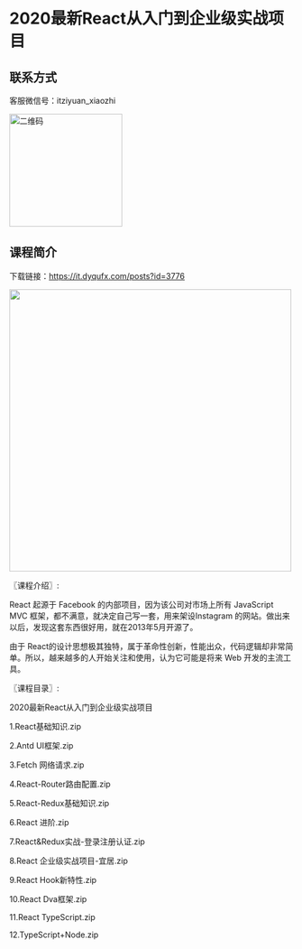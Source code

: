# 2020最新React从入门到企业级实战项目

## 联系方式

客服微信号：itziyuan_xiaozhi

<img src="https://ziyuanyun.oss-cn-guangzhou.aliyuncs.com/common/20240614073449/666b82192834a.jpg" width="200" height="200" alt="二维码">

## 课程简介

下载链接：https://it.dyqufx.com/posts?id=3776

<img src="https://ziyuanyun.oss-cn-guangzhou.aliyuncs.com/yun/20240515185329/66449429f2ef8.jpg" width="500" alt="">

  〖课程介绍〗:

 React 起源于 Facebook 的内部项目，因为该公司对市场上所有 JavaScript MVC 框架，都不满意，就决定自己写一套，用来架设Instagram 的网站。做出来以后，发现这套东西很好用，就在2013年5月开源了。

 由于 React的设计思想极其独特，属于革命性创新，性能出众，代码逻辑却非常简单。所以，越来越多的人开始关注和使用，认为它可能是将来 Web 开发的主流工具。

 〖课程目录〗:

 2020最新React从入门到企业级实战项目



 1.React基础知识.zip

 2.Antd UI框架.zip

 3.Fetch 网络请求.zip

 4.React-Router路由配置.zip

 5.React-Redux基础知识.zip

 6.React 进阶.zip

 7.React&amp;Redux实战-登录注册认证.zip

 8.React 企业级实战项目-宜居.zip

 9.React Hook新特性.zip

 10.React Dva框架.zip

 11.React TypeScript.zip

 12.TypeScript+Node.zip

  